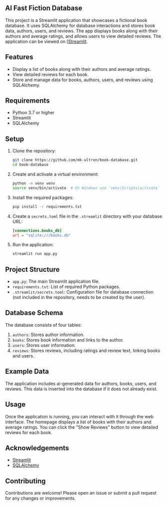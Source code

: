 ## AI Fast Fiction Database

This project is a Streamlit application that showcases a fictional book database. It uses SQLAlchemy for database interactions and stores book data, authors, users, and reviews. The app displays books along with their authors and average ratings, and allows users to view detailed reviews. The application can be viewed on [[Streamlit](https://book-database.streamlit.app/).

## Features

- Display a list of books along with their authors and average ratings.
- View detailed reviews for each book.
- Store and manage data for books, authors, users, and reviews using SQLAlchemy.

## Requirements

- Python 3.7 or higher
- Streamlit
- SQLAlchemy

## Setup

1. Clone the repository:

   ```bash
   git clone https://github.com/mk-ultron/book-database.git
   cd book-database
   ```

2. Create and activate a virtual environment:

   ```bash
   python -m venv venv
   source venv/bin/activate  # On Windows use `venv\Scripts\activate`
   ```

3. Install the required packages:

   ```bash
   pip install -r requirements.txt
   ```

4. Create a `secrets.toml` file in the `.streamlit` directory with your database URL:

   ```toml
   [connections.books_db]
   url = "sqlite:///books.db"
   ```

5. Run the application:

   ```bash
   streamlit run app.py
   ```

## Project Structure

- `app.py`: The main Streamlit application file.
- `requirements.txt`: List of required Python packages.
- `.streamlit/secrets.toml`: Configuration file for database connection (not included in the repository, needs to be created by the user).

## Database Schema

The database consists of four tables:

1. `authors`: Stores author information.
2. `books`: Stores book information and links to the author.
3. `users`: Stores user information.
4. `reviews`: Stores reviews, including ratings and review text, linking books and users.

## Example Data

The application includes ai-generated data for authors, books, users, and reviews. This data is inserted into the database if it does not already exist.

## Usage

Once the application is running, you can interact with it through the web interface. The homepage displays a list of books with their authors and average ratings. You can click the "Show Reviews" button to view detailed reviews for each book.

## Acknowledgements

- [Streamlit](https://streamlit.io/)
- [SQLAlchemy](https://www.sqlalchemy.org/)

## Contributing

Contributions are welcome! Please open an issue or submit a pull request for any changes or improvements.
